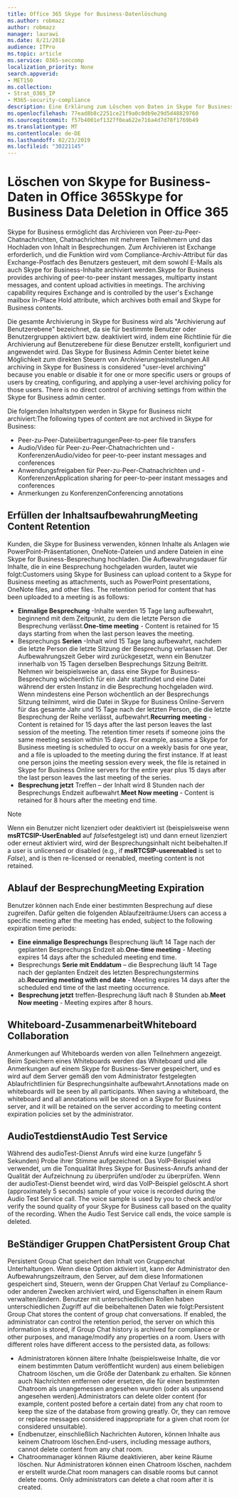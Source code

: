 ```yaml
---
title: Office 365 Skype for Business-Datenlöschung
ms.author: robmazz
author: robmazz
manager: laurawi
ms.date: 8/21/2018
audience: ITPro
ms.topic: article
ms.service: O365-seccomp
localization_priority: None
search.appverid:
- MET150
ms.collection:
- Strat_O365_IP
- M365-security-compliance
description: Eine Erklärung zum Löschen von Daten in Skype for Business.
ms.openlocfilehash: 77ead8b8c2251ce21f9a0c0db9e29d5d48829760
ms.sourcegitcommit: f57b4001ef1327f0ea622e716a4d7d78f1769b49
ms.translationtype: MT
ms.contentlocale: de-DE
ms.lasthandoff: 02/23/2019
ms.locfileid: "30221145"
---
```

# <a name="skype-for-business-data-deletion-in-office-365"></a><span data-ttu-id="64cbb-103">Löschen von Skype for Business-Daten in Office 365</span><span class="sxs-lookup"><span data-stu-id="64cbb-103">Skype for Business Data Deletion in Office 365</span></span>

<span data-ttu-id="64cbb-p101">Skype for Business ermöglicht das Archivieren von Peer-zu-Peer-Chatnachrichten, Chatnachrichten mit mehreren Teilnehmern und das Hochladen von Inhalt in Besprechungen. Zum Archivieren ist Exchange erforderlich, und die Funktion wird vom Compliance-Archiv-Attribut für das Exchange-Postfach des Benutzers gesteuert, mit dem sowohl E-Mails als auch Skype for Business-Inhalte archiviert werden.</span><span class="sxs-lookup"><span data-stu-id="64cbb-p101">Skype for Business provides archiving of peer-to-peer instant messages, multiparty instant messages, and content upload activities in meetings. The archiving capability requires Exchange and is controlled by the user's Exchange mailbox In-Place Hold attribute, which archives both email and Skype for Business contents.</span></span>

<span data-ttu-id="64cbb-p102">Die gesamte Archivierung in Skype for Business wird als "Archivierung auf Benutzerebene" bezeichnet, da sie für bestimmte Benutzer oder Benutzergruppen aktiviert bzw. deaktiviert wird, indem eine Richtlinie für die Archivierung auf Benutzerebene für diese Benutzer erstellt, konfiguriert und angewendet wird. Das Skype for Business Admin Center bietet keine Möglichkeit zum direkten Steuern von Archivierungseinstellungen.</span><span class="sxs-lookup"><span data-stu-id="64cbb-p102">All archiving in Skype for Business is considered "user-level archiving" because you enable or disable it for one or more specific users or groups of users by creating, configuring, and applying a user-level archiving policy for those users. There is no direct control of archiving settings from within the Skype for Business admin center.</span></span>

<span data-ttu-id="64cbb-108">Die folgenden Inhaltstypen werden in Skype for Business nicht archiviert:</span><span class="sxs-lookup"><span data-stu-id="64cbb-108">The following types of content are not archived in Skype for Business:</span></span> 
- <span data-ttu-id="64cbb-109">Peer-zu-Peer-Dateiübertragungen</span><span class="sxs-lookup"><span data-stu-id="64cbb-109">Peer-to-peer file transfers</span></span>
- <span data-ttu-id="64cbb-110">Audio/Video für Peer-zu-Peer-Chatnachrichten und -Konferenzen</span><span class="sxs-lookup"><span data-stu-id="64cbb-110">Audio/video for peer-to-peer instant messages and conferences</span></span>
- <span data-ttu-id="64cbb-111">Anwendungsfreigaben für Peer-zu-Peer-Chatnachrichten und -Konferenzen</span><span class="sxs-lookup"><span data-stu-id="64cbb-111">Application sharing for peer-to-peer instant messages and conferences</span></span>
- <span data-ttu-id="64cbb-112">Anmerkungen zu Konferenzen</span><span class="sxs-lookup"><span data-stu-id="64cbb-112">Conferencing annotations</span></span> 

## <a name="meeting-content-retention"></a><span data-ttu-id="64cbb-113">Erfüllen der Inhaltsaufbewahrung</span><span class="sxs-lookup"><span data-stu-id="64cbb-113">Meeting Content Retention</span></span>
<span data-ttu-id="64cbb-p103">Kunden, die Skype for Business verwenden, können Inhalte als Anlagen wie PowerPoint-Präsentationen, OneNote-Dateien und andere Dateien in eine Skype for Business-Besprechung hochladen. Die Aufbewahrungsdauer für Inhalte, die in eine Besprechung hochgeladen wurden, lautet wie folgt:</span><span class="sxs-lookup"><span data-stu-id="64cbb-p103">Customers using Skype for Business can upload content to a Skype for Business meeting as attachments, such as PowerPoint presentations, OneNote files, and other files. The retention period for content that has been uploaded to a meeting is as follows:</span></span>
- <span data-ttu-id="64cbb-116">**Einmalige Besprechung** -Inhalte werden 15 Tage lang aufbewahrt, beginnend mit dem Zeitpunkt, zu dem die letzte Person die Besprechung verlässt.</span><span class="sxs-lookup"><span data-stu-id="64cbb-116">**One-time meeting** - Content is retained for 15 days starting from when the last person leaves the meeting.</span></span>
- <span data-ttu-id="64cbb-p104">Besprechungs **Serien** -Inhalt wird 15 Tage lang aufbewahrt, nachdem die letzte Person die letzte Sitzung der Besprechung verlassen hat. Der Aufbewahrungszeit Geber wird zurückgesetzt, wenn ein Benutzer innerhalb von 15 Tagen derselben Besprechungs Sitzung Beitritt. Nehmen wir beispielsweise an, dass eine Skype for Business-Besprechung wöchentlich für ein Jahr stattfindet und eine Datei während der ersten Instanz in die Besprechung hochgeladen wird. Wenn mindestens eine Person wöchentlich an der Besprechungs Sitzung teilnimmt, wird die Datei in Skype for Business Online-Servern für das gesamte Jahr und 15 Tage nach der letzten Person, die die letzte Besprechung der Reihe verlässt, aufbewahrt.</span><span class="sxs-lookup"><span data-stu-id="64cbb-p104">**Recurring meeting** - Content is retained for 15 days after the last person leaves the last session of the meeting. The retention timer resets if someone joins the same meeting session within 15 days. For example, assume a Skype for Business meeting is scheduled to occur on a weekly basis for one year, and a file is uploaded to the meeting during the first instance. If at least one person joins the meeting session every week, the file is retained in Skype for Business Online servers for the entire year plus 15 days after the last person leaves the last meeting of the series.</span></span>
- <span data-ttu-id="64cbb-121">**Besprechung jetzt** Treffen – der Inhalt wird 8 Stunden nach der Besprechungs Endzeit aufbewahrt.</span><span class="sxs-lookup"><span data-stu-id="64cbb-121">**Meet Now meeting** - Content is retained for 8 hours after the meeting end time.</span></span>

> [!NOTE]
> <span data-ttu-id="64cbb-122">Wenn ein Benutzer nicht lizenziert oder deaktiviert ist (beispielsweise wenn **msRTCSIP-UserEnabled** auf *false*festgelegt ist) und dann erneut lizenziert oder erneut aktiviert wird, wird der Besprechungsinhalt nicht beibehalten.</span><span class="sxs-lookup"><span data-stu-id="64cbb-122">If a user is unlicensed or disabled (e.g., if **msRTCSIP-userenabled** is set to *False*), and is then re-licensed or reenabled, meeting content is not retained.</span></span>

## <a name="meeting-expiration"></a><span data-ttu-id="64cbb-123">Ablauf der Besprechung</span><span class="sxs-lookup"><span data-stu-id="64cbb-123">Meeting Expiration</span></span>
<span data-ttu-id="64cbb-124">Benutzer können nach Ende einer bestimmten Besprechung auf diese zugreifen. Dafür gelten die folgenden Ablaufzeiträume:</span><span class="sxs-lookup"><span data-stu-id="64cbb-124">Users can access a specific meeting after the meeting has ended, subject to the following expiration time periods:</span></span>
- <span data-ttu-id="64cbb-125">**Eine einmalige Besprechungs** Besprechung läuft 14 Tage nach der geplanten Besprechungs Endzeit ab.</span><span class="sxs-lookup"><span data-stu-id="64cbb-125">**One-time meeting** - Meeting expires 14 days after the scheduled meeting end time.</span></span>
- <span data-ttu-id="64cbb-126">Besprechungs **Serie mit Enddatum** – die Besprechung läuft 14 Tage nach der geplanten Endzeit des letzten Besprechungstermins ab.</span><span class="sxs-lookup"><span data-stu-id="64cbb-126">**Recurring meeting with end date** - Meeting expires 14 days after the scheduled end time of the last meeting occurrence.</span></span>
- <span data-ttu-id="64cbb-127">**Besprechung jetzt** treffen-Besprechung läuft nach 8 Stunden ab.</span><span class="sxs-lookup"><span data-stu-id="64cbb-127">**Meet Now meeting** - Meeting expires after 8 hours.</span></span>

## <a name="whiteboard-collaboration"></a><span data-ttu-id="64cbb-128">Whiteboard-Zusammenarbeit</span><span class="sxs-lookup"><span data-stu-id="64cbb-128">Whiteboard Collaboration</span></span>
<span data-ttu-id="64cbb-p105">Anmerkungen auf Whiteboards werden von allen Teilnehmern angezeigt. Beim Speichern eines Whiteboards werden das Whiteboard und alle Anmerkungen auf einem Skype for Business-Server gespeichert, und es wird auf dem Server gemäß den vom Administrator festgelegten Ablaufrichtlinien für Besprechungsinhalte aufbewahrt.</span><span class="sxs-lookup"><span data-stu-id="64cbb-p105">Annotations made on whiteboards will be seen by all participants. When saving a whiteboard, the whiteboard and all annotations will be stored on a Skype for Business server, and it will be retained on the server according to meeting content expiration policies set by the administrator.</span></span>

## <a name="audio-test-service"></a><span data-ttu-id="64cbb-131">AudioTestdienst</span><span class="sxs-lookup"><span data-stu-id="64cbb-131">Audio Test Service</span></span>
<span data-ttu-id="64cbb-p106">Während des audioTest-Dienst Anrufs wird eine kurze (ungefähr 5 Sekunden) Probe ihrer Stimme aufgezeichnet. Das VoIP-Beispiel wird verwendet, um die Tonqualität Ihres Skype for Business-Anrufs anhand der Qualität der Aufzeichnung zu überprüfen und/oder zu überprüfen. Wenn der audioTest-Dienst beendet wird, wird das VoIP-Beispiel gelöscht.</span><span class="sxs-lookup"><span data-stu-id="64cbb-p106">A short (approximately 5 seconds) sample of your voice is recorded during the Audio Test Service call. The voice sample is used by you to check and/or verify the sound quality of your Skype for Business call based on the quality of the recording. When the Audio Test Service call ends, the voice sample is deleted.</span></span>

## <a name="persistent-group-chat"></a><span data-ttu-id="64cbb-135">BeStändiger Gruppen Chat</span><span class="sxs-lookup"><span data-stu-id="64cbb-135">Persistent Group Chat</span></span>
<span data-ttu-id="64cbb-p107">Persistent Group Chat speichert den Inhalt von Gruppenchat Unterhaltungen. Wenn diese Option aktiviert ist, kann der Administrator den Aufbewahrungszeitraum, den Server, auf dem diese Informationen gespeichert sind, Steuern, wenn der Gruppen Chat Verlauf zu Compliance-oder anderen Zwecken archiviert wird, und Eigenschaften in einem Raum verwalten/ändern. Benutzer mit unterschiedlichen Rollen haben unterschiedlichen Zugriff auf die beibehaltenen Daten wie folgt:</span><span class="sxs-lookup"><span data-stu-id="64cbb-p107">Persistent Group Chat stores the content of group chat conversations. If enabled, the administrator can control the retention period, the server on which this information is stored, if Group Chat history is archived for compliance or other purposes, and manage/modify any properties on a room. Users with different roles have different access to the persisted data, as follows:</span></span>
- <span data-ttu-id="64cbb-p108">Administratoren können ältere Inhalte (beispielsweise Inhalte, die vor einem bestimmten Datum veröffentlicht wurden) aus einem beliebigen Chatroom löschen, um die Größe der Datenbank zu erhalten. Sie können auch Nachrichten entfernen oder ersetzen, die für einen bestimmten Chatroom als unangemessen angesehen wurden (oder als unpassend angesehen werden).</span><span class="sxs-lookup"><span data-stu-id="64cbb-p108">Administrators can delete older content (for example, content posted before a certain date) from any chat room to keep the size of the database from growing greatly. Or, they can remove or replace messages considered inappropriate for a given chat room (or considered unsuitable).</span></span>
- <span data-ttu-id="64cbb-141">Endbenutzer, einschließlich Nachrichten Autoren, können Inhalte aus keinem Chatroom löschen.</span><span class="sxs-lookup"><span data-stu-id="64cbb-141">End-users, including message authors, cannot delete content from any chat room.</span></span>
- <span data-ttu-id="64cbb-p109">Chatroommanager können Räume deaktivieren, aber keine Räume löschen. Nur Administratoren können einen Chatroom löschen, nachdem er erstellt wurde.</span><span class="sxs-lookup"><span data-stu-id="64cbb-p109">Chat room managers can disable rooms but cannot delete rooms. Only administrators can delete a chat room after it is created.</span></span>